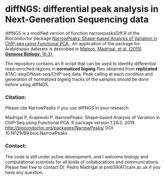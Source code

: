 # diffNGS: differential peak analysis in Next-Generation Sequencing data

diffNGS is a modified version of function narrowpeaksDiff.R of the Bioconductor package <a href="http://bioconductor.org/packages/devel/bioc/html/NarrowPeaks.html">
NarrowPeaks: Shape-based Analysis of Variation in ChIP-seq using Functional PCA </a>. An application of the package for Arabidopsis datasets is described in <a href="http://genomebiology.biomedcentral.com/articles/10.1186/s13059-015-0597-1"> Mateos, Madrigal, et al. (2015) **Genome Biology**: 16:31 </a>. 

The repository contains an R script that can be used to identify differential read-enriched regions in **normalized bigwig** files obtained from **replicated** ATAC-seq/DNase-seq/ChIP-seq data. Peak calling at each condition and generation of normalized bigwig tracks of the samples should be done before using diffNGS. 



<h3>Citation:</h3> 
Please cite NarrowPeaks if you use diffNGS in your research:


Madrigal P, Krajewski P. NarrowPeaks: Shape-based Analysis of Variation in ChIP-Seq using Functional PCA. R package version 1.26.0. 2019. <a href="http://bioconductor.org/packages/NarrowPeaks/"> http://bioconductor.org/packages/NarrowPeaks/ DOI: 10.18129/B9.bioc.NarrowPeaks </a>.

<h3>Contact:</h3> 
The code is still under active development, and I welcome biology and computational scientists for all kinds of collaborations and communications. Please feel free to contact Dr. Pedro Madrigal at pmb59(AT)cam.ac.uk if you have any question.



